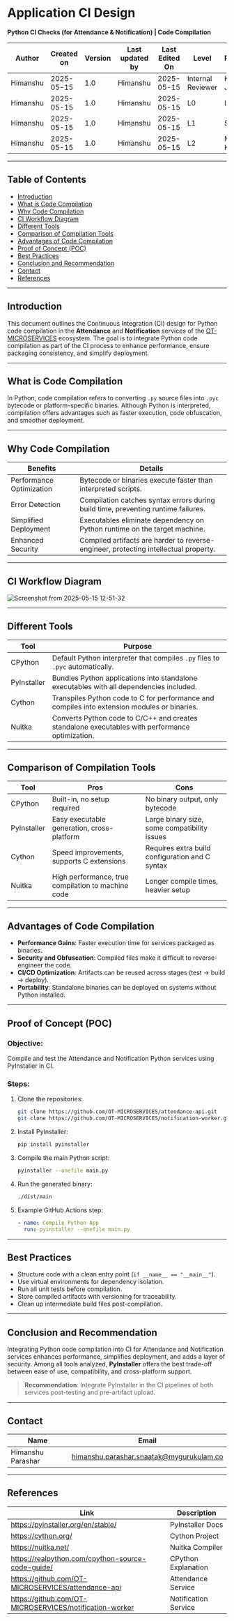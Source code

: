 
# Application CI Design  
**Python CI Checks (for Attendance & Notification) | Code Compilation**

| Author   | Created on | Version | Last updated by | Last Edited On | Level             | Reviewer        |
|----------|------------|---------|------------------|----------------|-------------------|-----------------|
| Himanshu | 2025-05-15 | 1.0     | Himanshu         | 2025-05-15     | Internal Reviewer | Komal Jaiswal   |
| Himanshu | 2025-05-15 | 1.0     | Himanshu         | 2025-05-15     | L0                | Imran           |
| Himanshu | 2025-05-15 | 1.0     | Himanshu         | 2025-05-15     | L1                | Shashi          |
| Himanshu | 2025-05-15 | 1.0     | Himanshu         | 2025-05-15     | L2                | Mahesh Kumar    |

---

## Table of Contents

- [Introduction](#introduction)  
- [What is Code Compilation](#what-is-code-compilation)  
- [Why Code Compilation](#why-code-compilation)  
- [CI Workflow Diagram](#ci-workflow-diagram)  
- [Different Tools](#different-tools)  
- [Comparison of Compilation Tools](#comparison-of-compilation-tools)  
- [Advantages of Code Compilation](#advantages-of-code-compilation)  
- [Proof of Concept (POC)](#proof-of-concept-poc)  
- [Best Practices](#best-practices)  
- [Conclusion and Recommendation](#conclusion-and-recommendation)  
- [Contact](#contact)  
- [References](#references)  

---

## Introduction
This document outlines the Continuous Integration (CI) design for Python code compilation in the **Attendance** and **Notification** services of the [OT-MICROSERVICES](https://github.com/OT-MICROSERVICES/) ecosystem. The goal is to integrate Python code compilation as part of the CI process to enhance performance, ensure packaging consistency, and simplify deployment.

---

## What is Code Compilation
In Python, code compilation refers to converting `.py` source files into `.pyc` bytecode or platform-specific binaries. Although Python is interpreted, compilation offers advantages such as faster execution, code obfuscation, and smoother deployment.

---

## Why Code Compilation

| **Benefits**             | **Details**                                                                           |
|--------------------------|----------------------------------------------------------------------------------------|
| Performance Optimization | Bytecode or binaries execute faster than interpreted scripts.                         |
| Error Detection          | Compilation catches syntax errors during build time, preventing runtime failures.     |
| Simplified Deployment    | Executables eliminate dependency on Python runtime on the target machine.             |
| Enhanced Security        | Compiled artifacts are harder to reverse-engineer, protecting intellectual property.  |

---

## CI Workflow Diagram

![Screenshot from 2025-05-15 12-51-32](https://github.com/user-attachments/assets/7154a37c-55cc-493a-98b1-ededb87f4993)

---

## Different Tools

| Tool        | Purpose                                                                                           |
|-------------|---------------------------------------------------------------------------------------------------|
| CPython     | Default Python interpreter that compiles `.py` files to `.pyc` automatically.                    |
| PyInstaller | Bundles Python applications into standalone executables with all dependencies included.          |
| Cython      | Transpiles Python code to C for performance and compiles into extension modules or binaries.     |
| Nuitka      | Converts Python code to C/C++ and creates standalone executables with performance optimization.   |

---

## Comparison of Compilation Tools

| Tool        | Pros                                                             | Cons                                             |
|-------------|------------------------------------------------------------------|--------------------------------------------------|
| CPython     | Built-in, no setup required                                      | No binary output, only bytecode                  |
| PyInstaller | Easy executable generation, cross-platform                       | Large binary size, some compatibility issues     |
| Cython      | Speed improvements, supports C extensions                        | Requires extra build configuration and C syntax  |
| Nuitka      | High performance, true compilation to machine code               | Longer compile times, heavier setup              |

---

## Advantages of Code Compilation

- **Performance Gains**: Faster execution time for services packaged as binaries.  
- **Security and Obfuscation**: Compiled files make it difficult to reverse-engineer the code.  
- **CI/CD Optimization**: Artifacts can be reused across stages (test → build → deploy).  
- **Portability**: Standalone binaries can be deployed on systems without Python installed.  

---

## Proof of Concept (POC)

### Objective:
Compile and test the Attendance and Notification Python services using PyInstaller in CI.

### Steps:

1. Clone the repositories:
   ```bash
   git clone https://github.com/OT-MICROSERVICES/attendance-api.git
   git clone https://github.com/OT-MICROSERVICES/notification-worker.git
   ```

2. Install PyInstaller:
   ```bash
   pip install pyinstaller
   ```

3. Compile the main Python script:
   ```bash
   pyinstaller --onefile main.py
   ```

4. Run the generated binary:
   ```bash
   ./dist/main
   ```

5. Example GitHub Actions step:
   ```yaml
   - name: Compile Python App
     run: pyinstaller --onefile main.py
   ```

---

## Best Practices

- Structure code with a clean entry point (`if __name__ == "__main__"`).
- Use virtual environments for dependency isolation.
- Run all unit tests before compilation.
- Store compiled artifacts with versioning for traceability.
- Clean up intermediate build files post-compilation.

---

## Conclusion and Recommendation

Integrating Python code compilation into CI for Attendance and Notification services enhances performance, simplifies deployment, and adds a layer of security. Among all tools analyzed, **PyInstaller** offers the best trade-off between ease of use, compatibility, and cross-platform support.

> **Recommendation**: Integrate PyInstaller in the CI pipelines of both services post-testing and pre-artifact upload.

---

## Contact

| Name              | Email                                         |
|-------------------|-----------------------------------------------|
| Himanshu Parashar | himanshu.parashar.snaatak@mygurukulam.co      |

---

## References

| Link                                                     | Description            |
|----------------------------------------------------------|------------------------|
| https://pyinstaller.org/en/stable/                       | PyInstaller Docs       |
| https://cython.org/                                      | Cython Project         |
| https://nuitka.net/                                      | Nuitka Compiler        |
| https://realpython.com/cpython-source-code-guide/        | CPython Explanation    |
| https://github.com/OT-MICROSERVICES/attendance-api       | Attendance Service     |
| https://github.com/OT-MICROSERVICES/notification-worker  | Notification Service   |
